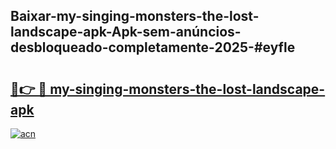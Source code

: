 ## Baixar-my-singing-monsters-the-lost-landscape-apk-Apk-sem-anúncios-desbloqueado-completamente-2025-#eyfle

# <h2><a href="https://ainizakaria.my?title=my-singing-monsters-the-lost-landscape-apk&ref=22M">🔗👉 🔴 my-singing-monsters-the-lost-landscape-apk</a></h2>

[![acn](https://github.com/user-attachments/assets/0f9c940e-d8b0-45ae-aac7-cd30a18b3e1c)](https://ainizakaria.my?title=my-singing-monsters-the-lost-landscape-apk&ref=22M)

